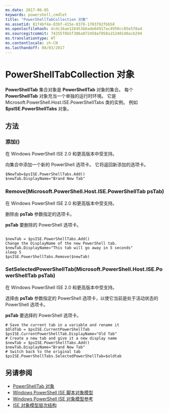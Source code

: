 ```yaml
---
ms.date: 2017-06-05
keywords: powershell,cmdlet
title: "PowerShellTabCollection 对象"
ms.assetid: 81f4bf4a-83bf-415e-8378-1703792fbb58
ms.openlocfilehash: dcdc16ae126453b6ade64917ac4950cc05e5f8ad
ms.sourcegitcommit: 74255f0b5f386a072458af058a15240140acb294
ms.translationtype: HT
ms.contentlocale: zh-CN
ms.lasthandoff: 08/03/2017
---
```

# <a name="the-powershelltabcollection-object"></a>PowerShellTabCollection 对象
  **PowerShellTab** 集合对象是 **PowerShellTab** 对象的集合。 每个 **PowerShellTab** 对象充当一个单独的运行时环境。 它是 Microsoft.PowerShell.Host.ISE.PowerShellTabs 类的实例。 例如 **$psISE.PowerShellTabs** 对象。

## <a name="methods"></a>方法

### <a name="add"></a>添加\(\)
  在 Windows PowerShell ISE 2.0 和更高版本中受支持。 

 向集合中添加一个新的 PowerShell 选项卡。 它将返回新添加的选项卡。

```
$NewTab=$psISE.PowerShellTabs.Add()
$newTab.DisplayName="Brand New Tab"
```

### <a name="removemicrosoftpowershellhostisepowershelltab-pstab"></a>Remove\(Microsoft.PowerShell.Host.ISE.PowerShellTab psTab\)
  在 Windows PowerShell ISE 2.0 和更高版本中受支持。 

 删除由 **psTab** 参数指定的选项卡。

 **psTab** 要删除的 PowerShell 选项卡。

```

$newTab = $psISE.PowerShellTabs.Add()
Change the DisplayName of the new PowerShell tab. 
$newTab.DisplayName="This tab will go away in 5 seconds" 
sleep 5 
$psISE.PowerShellTabs.Remove($newTab)
```

### <a name="setselectedpowershelltabmicrosoftpowershellhostisepowershelltab-pstab"></a>SetSelectedPowerShellTab\(Microsoft.PowerShell.Host.ISE.PowerShellTab psTab\)
  在 Windows PowerShell ISE 2.0 和更高版本中受支持。 

 选择由 **psTab** 参数指定的 PowerShell 选项卡，以使它当前是处于活动状态的 PowerShell 选项卡。

 **psTab** 要选择的 PowerShell 选项卡。

```
# Save the current tab in a variable and rename it
$OldTab = $psISE.CurrentPowerShellTab
$psISE.CurrentPowerShellTab.DisplayName="Old Tab"
# Create a new tab and give it a new display name
$newTab = $psISE.PowerShellTabs.Add()
$newTab.DisplayName="Brand New Tab" 
# Switch back to the original tab
$psISE.PowerShellTabs.SelectedPowerShellTab=$oldtab
```

## <a name="see-also"></a>另请参阅
- [PowerShellTab 对象](The-PowerShellTab-Object.md) 
- [Windows PowerShell ISE 脚本对象模型](../ise/The-Windows-PowerShell-ISE-Scripting-Object-Model.md) 
- [Windows PowerShell ISE 对象模型参考](../ise/Windows-PowerShell-ISE-Object-Model-Reference.md) 
- [ISE 对象模型层次结构](../ise/The-ISE-Object-Model-Hierarchy.md)

  
